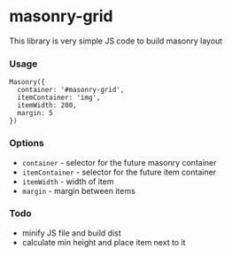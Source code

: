 # masonry-grid

This library is very simple JS code to build masonry layout

### Usage
```
Masonry({
  container: '#masonry-grid',
  itemContainer: 'img',
  itemWidth: 200,
  margin: 5
})
```

### Options
- `container` - selector for the future masonry container
- `itemContainer` - selector for the future item container
- `itemWidth` - width of item
- `margin` - margin between items

### Todo

- minify JS file and build dist
- calculate min height and place item next to it

